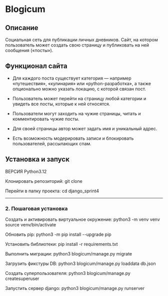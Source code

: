 # Blogicum

## Описание
Социальная сеть для публикации личных дневников.
Сайт, на котором пользователь может создать свою страницу и 
публиковать на ней сообщения («посты»).

## Функционал сайта
- Для каждого поста существует категория — например «путешествия», 
«кулинария» или «python-разработка», а также опционально можно указать
локацию, с которой связан пост.

- Пользователь может перейти на страницу любой категории и 
увидеть все посты, которые к ней относятся.

- Пользователи могут заходить на чужие страницы, читать 
и комментировать чужие посты.

- Для своей страницы автор может задать имя и уникальный адрес.

- Есть возможность модерировать записи и блокировать пользователей,
рассылающих спам.


## Установка и запуск

ВЕРСИЯ Python3.12

Клонировать репозиторий:
git clone <https or SSH URL>

Перейти в папку проекта:
cd django_sprint4

***
### 2. Пошаговая установка
Создать и активировать виртуальное окружение:
python3 -m venv venv
source venv/bin/activate

Обновить pip:
python3 -m pip install --upgrade pip

Установить библиотеки:
pip install -r requirements.txt

Выполнить миграции:
python3 blogicum/manage.py migrate

Загрузить фикстуры DB:
python3 blogicum/manage.py loaddata db.json

Создать суперпользователя:
python3 blogicum/manage.py createsuperuser

Запустить сервер django:
python3 blogicum/manage.py runserver
